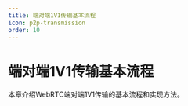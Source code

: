 ```yaml
---
title: 端对端1V1传输基本流程
icon: p2p-transmission
order: 10
---
```


# 端对端1V1传输基本流程

本章介绍WebRTC端对端1V1传输的基本流程和实现方法。
